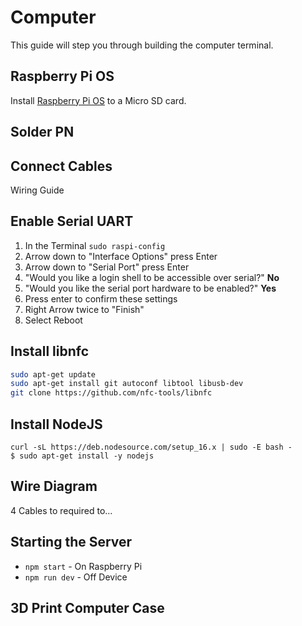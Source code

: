 # Computer

This guide will step you through building the computer terminal.

## Raspberry Pi OS

Install [Raspberry Pi OS](https://www.raspberrypi.com/software/) to a Micro SD card.

## Solder PN

## Connect Cables

Wiring Guide

## Enable Serial UART

1. In the Terminal `sudo raspi-config`
2. Arrow down to "Interface Options" press Enter
3. Arrow down to "Serial Port" press Enter
4. "Would you like a login shell to be accessible over serial?" **No**
5. "Would you like the serial port hardware to be enabled?" **Yes**
6. Press enter to confirm these settings
7. Right Arrow twice to "Finish"
8. Select Reboot

## Install libnfc

```bash
sudo apt-get update
sudo apt-get install git autoconf libtool libusb-dev
git clone https://github.com/nfc-tools/libnfc
```

## Install NodeJS

```
curl -sL https://deb.nodesource.com/setup_16.x | sudo -E bash -
$ sudo apt-get install -y nodejs
```

## Wire Diagram

4 Cables to required to...

## Starting the Server

- `npm start` - On Raspberry Pi
- `npm run dev` - Off Device

## 3D Print Computer Case